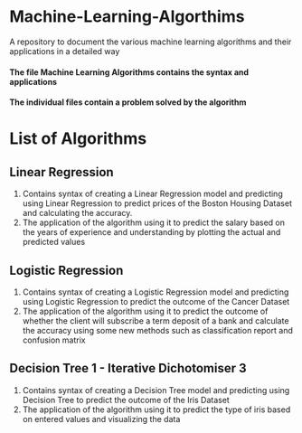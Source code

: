 # Machine-Learning-Algorthims
A repository to document the various machine learning algorithms and their applications in a detailed way

#### The file Machine Learning Algorithms contains the syntax and applications 
#### The individual files contain a problem solved by the algorithm

# List of Algorithms
## Linear Regression 
1. Contains syntax of creating a Linear Regression model and predicting using Linear Regression to predict prices of the Boston Housing Dataset and calculating the accuracy.
2. The application of the algorithm using it to predict the salary based on the years of experience and understanding by plotting the actual and predicted values

## Logistic Regression
1. Contains syntax of creating a Logistic Regression model and predicting using Logistic Regression to predict the outcome of the Cancer Dataset
2. The application of the algorithm using it to predict the outcome of whether the client will subscribe a term deposit of a bank and calculate the accuracy using some new methods such as classification report and confusion matrix

## Decision Tree 1 - Iterative Dichotomiser 3
1. Contains syntax of creating a Decision Tree model and predicting using Decision Tree to predict the outcome of the Iris Dataset
2. The application of the algorithm using it to predict the type of iris based on entered values and visualizing the data
